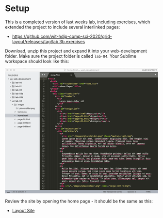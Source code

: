 # Setup

This is a completed version of last weeks lab, including exercises, which extended the project to include several interlinked pages:

- <https://github.com/wit-hdip-comp-sci-2020/grid-layout/releases/tag/lab.3b.exercises>

Download, unzip this project and expand it into your web-development folder. Make sure the project folder is called `lab-04`. Your Sublime workspace should look like this:

![](img/01.png)

Review the site by opening the home page - it should be the same as this:


- [Layout Site](https://wit-hdip-comp-sci-2019.github.io/grid-layout-v1/home.html)

